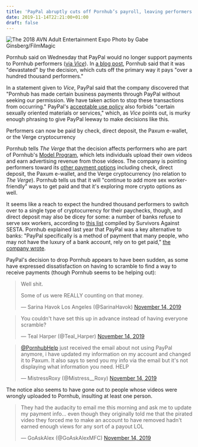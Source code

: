 ```yaml
---
title: 'PayPal abruptly cuts off Pornhub’s payroll, leaving performers with few payment options'
date: 2019-11-14T22:21:00+01:00
draft: false
---
```


![The 2018 AVN Adult Entertainment Expo](https://cdn.vox-cdn.com/thumbor/VkHNe_0DOIcWRdSAheZmLOj5dYk=/41x0:4459x2945/1310x873/cdn.vox-cdn.com/uploads/chorus_image/image/65702930/910428376.jpg.0.jpg) Photo by Gabe Ginsberg/FilmMagic

Pornhub said on Wednesday that PayPal would no longer support payments to Pornhub performers ([via _Vice_](https://www.vice.com/en_us/article/d3abgv/paypal-pulls-out-of-pornhub-payments)). In [a blog post](https://www.pornhub.com/blog/9122), Pornhub said that it was "devastated" by the decision, which cuts off the primary way it pays "over a hundred thousand performers."

In a statement given to _Vice_, PayPal said that the company discovered that "Pornhub has made certain business payments through PayPal without seeking our permission. We have taken action to stop these transactions from occurring." PayPal's [acceptable use policy](https://go.redirectingat.com?id=66960X1514734&xs=1&url=https%3A%2F%2Fwww.paypal.com%2Fus%2Fwebapps%2Fmpp%2Fua%2Facceptableuse-full&referrer=theverge.com) also forbids "certain sexually oriented materials or services," which, as _Vice_ points out, is murky enough phrasing to give PayPal leeway to make decisions like this.

Performers can now be paid by check, direct deposit, the Paxum e-wallet, or the Verge cryptocurrency

Pornhub tells _The Verge_ that the decision affects performers who are part of Pornhub's [Model Program](https://help.pornhub.com/hc/en-us/categories/202715537-Model-Payment-Program), which lets individuals upload their own videos and earn advertising revenue from those videos. The company is pointing performers toward its [other payment options](https://help.pornhub.com/hc/en-us/articles/227726527-What-type-of-payment-method-is-offered-) including check, direct deposit, the Paxum e-wallet, and the Verge cryptocurrency (no relation to _The Verge_). Pornhub tells us that it will "continue to add more sex worker-friendly" ways to get paid and that it's exploring more crypto options as well.

It seems like a reach to expect the hundred thousand performers to switch over to a single type of cryptocurrency for their paychecks, though, and direct deposit may also be dicey for some: a number of banks refuse to serve sex workers, according to [this list](https://survivorsagainstsesta.org/platforms-discriminate-against-sex-workers/) compiled by Survivors Against SESTA. Pornhub explained last year that PayPal was a key alternative to banks: "PayPal specifically is a method of payment that many people, who may not have the luxury of a bank account, rely on to get paid," [the company wrote](https://www.pornhub.com/blog/6921).

PayPal's decision to drop Pornhub appears to have been sudden, as some have expressed dissatisfaction on having to scramble to find a way to receive payments (though Pornhub seems to be helping out):

> Well shit.  
>   
> Some of us were REALLY counting on that money.
> 
> — Sarina Havok Los Angeles (@SarinaHavok) [November 14, 2019](https://twitter.com/SarinaHavok/status/1194870519629275137?ref_src=twsrc%5Etfw)

> You couldn't have set this up in advance instead of having everyone scramble?
> 
> — Teal Harper (@Teal\_Harper) [November 14, 2019](https://twitter.com/Teal_Harper/status/1194974164068769793?ref_src=twsrc%5Etfw)

> [@PornhubHelp](https://twitter.com/PornhubHelp?ref_src=twsrc%5Etfw) just received the email about not using PayPal anymore, i have updated my information on my account and changed it to Paxum. It also says to send you my info via the email but it's not displaying what information you need. HELP
> 
> — MistressRoxy (@Mistress\_\_Roxy) [November 14, 2019](https://twitter.com/Mistress__Roxy/status/1195050416528089088?ref_src=twsrc%5Etfw)

The notice also seems to have gone out to people whose videos were wrongly uploaded to Pornhub, insulting at least one person.

> They had the audacity to email me this morning and ask me to update my payment info... even though they originally told me that the pirated video they forced me to make an account to have removed hadn't earned enough views for any sort of a payout LOL
> 
> — GoAskAlex (@GoAskAlexMFC) [November 14, 2019](https://twitter.com/GoAskAlexMFC/status/1195054374067662848?ref_src=twsrc%5Etfw)